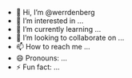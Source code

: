 - 👋 Hi, I’m @werrdenberg
- 👀 I’m interested in ...
- 🌱 I’m currently learning ...
- 💞️ I’m looking to collaborate on ...
- 📫 How to reach me ...
- 😄 Pronouns: ...
- ⚡ Fun fact: ...

<!---
werrdenberg/werrdenberg is a ✨ special ✨ repository because its `README.md` (this file) appears on your GitHub profile.
You can click the Preview link to take a look at your changes.
--->
